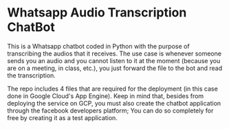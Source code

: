 # Whatsapp Audio Transcription ChatBot

This is a Whatsapp chatbot coded in Python with the purpose of transcribing the audios that it receives. The use case is whenever someone sends you an audio and you cannot listen to it at the moment (because you are on a meeting, in class, etc.), you just forward the file to the bot and read the transcription.

The repo includes 4 files that are required for the deployment (in this case done in Google Cloud's App Engine). Keep in mind that, besides from deploying the service on GCP, you must also create the chatbot application through the facebook developers platform; You can do so completely for free by creating it as a test application.
